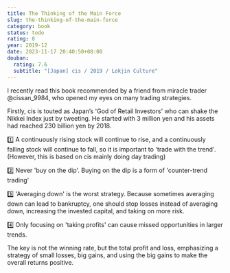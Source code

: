 ```yaml
---
title: The Thinking of the Main Force
slug: the-thinking-of-the-main-force
category: book
status: todo
rating: 0
year: 2019-12
date: 2023-11-17 20:40:50+08:00
douban:
  rating: 7.6
  subtitle: "[Japan] cis / 2019 / Lokjin Culture"
---
```


I recently read this book recommended by a friend from miracle trader @cissan_9984, who opened my eyes on many trading strategies.

Firstly, cis is touted as Japan’s 'God of Retail Investors' who can shake the Nikkei Index just by tweeting. He started with 3 million yen and his assets had reached 230 billion yen by 2018.

1️⃣ A continuously rising stock will continue to rise, and a continuously falling stock will continue to fall, so it is important to 'trade with the trend'. (However, this is based on cis mainly doing day trading)

2️⃣ Never 'buy on the dip'. Buying on the dip is a form of 'counter-trend trading'

3️⃣ 'Averaging down' is the worst strategy. Because sometimes averaging down can lead to bankruptcy, one should stop losses instead of averaging down, increasing the invested capital, and taking on more risk.

4️⃣ Only focusing on 'taking profits' can cause missed opportunities in larger trends.

The key is not the winning rate, but the total profit and loss, emphasizing a strategy of small losses, big gains, and using the big gains to make the overall returns positive.
